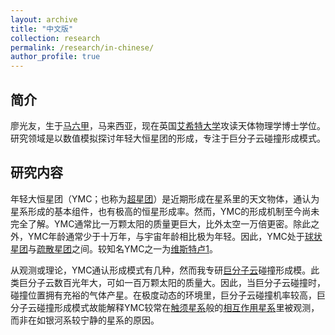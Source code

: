 ```yaml
---
layout: archive
title: "中文版"
collection: research
permalink: /research/in-chinese/
author_profile: true
---
```


## 简介

廖光友，生于[马六甲](https://zh.wikipedia.org/wiki/%E9%A9%AC%E5%85%AD%E7%94%B2)，马来西亚，现在英国[艾希特大学](https://zh.wikipedia.org/wiki/%E8%89%BE%E5%B8%8C%E7%89%B9%E5%A4%A7%E5%AD%B8)攻读天体物理学博士学位。研究领域是以数值模拟探讨年轻大恒星团的形成，专注于巨分子云碰撞形成模式。

## 研究内容

年轻大恒星团（YMC；也称为[超星团](https://zh.wikipedia.org/wiki/%E8%B6%85%E6%98%9F%E5%9C%98)）是近期形成在星系里的天文物体，通认为星系形成的基本组件，也有极高的恒星形成率。然而，YMC的形成机制至今尚未完全了解。YMC通常比一万颗太阳的质量更巨大，比外太空一万倍更密。除此之外，YMC年龄通常少于十万年，与宇宙年龄相比极为年轻。因此，YMC处于[球状星团](https://zh.wikipedia.org/wiki/%E7%90%83%E7%8B%80%E6%98%9F%E5%9C%98)与[疏散星团](https://zh.wikipedia.org/wiki/%E7%96%8F%E6%95%A3%E6%98%9F%E5%9B%A2)之间。较知名YMC之一为[维斯特卢1](https://zh.wikipedia.org/wiki/%E7%B6%AD%E6%96%AF%E7%89%B9%E7%9B%A71)。

从观测或理论，YMC通认形成模式有几种，然而我专研[巨分子云](https://zh.wikipedia.org/wiki/%E5%88%86%E5%AD%90%E9%9B%B2#%E5%B7%A8%E5%88%86%E5%AD%90%E9%9B%B2)碰撞形成模。此类巨分子云数百光年大，可如一百万颗太阳的质量大。因此，当巨分子云碰撞时，碰撞位置拥有充裕的气体产星。在极度动态的环境里，巨分子云碰撞机率较高，巨分子云碰撞形成模式故能解释YMC较常在[触须星系](https://zh.wikipedia.org/wiki/%E8%A7%B8%E9%AC%9A%E6%98%9F%E7%B3%BB)般的[相互作用星系](https://zh.wikipedia.org/wiki/%E4%BA%A4%E4%BA%92%E4%BD%9C%E7%94%A8%E6%98%9F%E7%B3%BB)里被观测，而非在如银河系较宁静的星系的原因。

